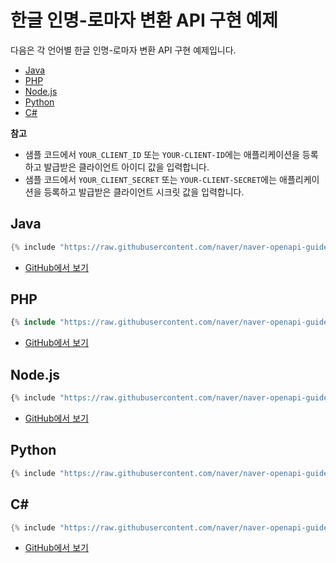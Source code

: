 # 한글 인명-로마자 변환 API 구현 예제

다음은 각 언어별 한글 인명-로마자 변환 API 구현 예제입니다.

- [Java](#java)
- [PHP](#php)
- [Node.js](#nodejs)
- [Python](#python)
- [C#](#c)

<div class="note"><p><strong>참고</strong></p>
<ul>  
<li>샘플 코드에서 <code>YOUR_CLIENT_ID</code> 또는 <code>YOUR-CLIENT-ID</code>에는 애플리케이션을 등록하고 발급받은 클라이언트 아이디 값을 입력합니다.</li>  
<li>샘플 코드에서 <code>YOUR_CLIENT_SECRET</code> 또는 <code>YOUR-CLIENT-SECRET</code>에는 애플리케이션을 등록하고 발급받은 클라이언트 시크릿 값을 입력합니다.</li>  
</ul>  
</div>  

## Java

```java
{% include "https://raw.githubusercontent.com/naver/naver-openapi-guide/master/sample/java/APIExamRoman.java" %}
```

- [GitHub에서 보기](https://github.com/naver/naver-openapi-guide/blob/master/sample/java/APIExamRoman.java)

## PHP

```php
{% include "https://raw.githubusercontent.com/naver/naver-openapi-guide/master/sample/php/APIExamRoman.php" %}
```

- [GitHub에서 보기](https://github.com/naver/naver-openapi-guide/blob/master/sample/php/APIExamRoman.php)

## Node.js

```js
{% include "https://raw.githubusercontent.com/naver/naver-openapi-guide/master/sample/nodejs/APIExamRoman.js" %}
```

- [GitHub에서 보기](https://github.com/naver/naver-openapi-guide/blob/master/sample/nodejs/APIExamRoman.js)

## Python

``` python
{% include "https://raw.githubusercontent.com/naver/naver-openapi-guide/master/sample/python/APIExamRoman.py" %}
```

## C&num;

```csharp
{% include "https://raw.githubusercontent.com/naver/naver-openapi-guide/master/sample/c%23-asp.net/APIExamRoman.cs" %}
```

- [GitHub에서 보기](https://github.com/naver/naver-openapi-guide/blob/master/sample/c%23-asp.net/APIExamRoman.cs)
